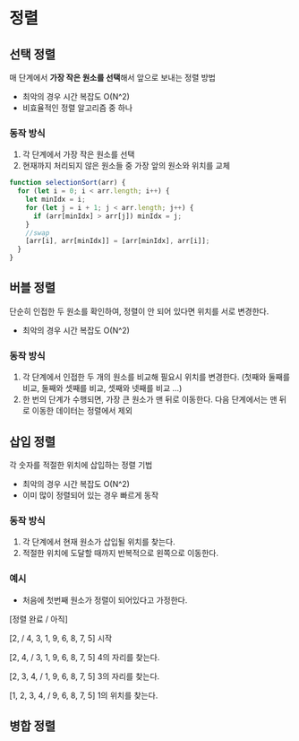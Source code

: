 # 정렬

## 선택 정렬

매 단계에서 **가장 작은 원소를 선택**해서 앞으로 보내는 정렬 방법

- 최악의 경우 시간 복잡도 O(N^2)
- 비효율적인 정렬 알고리즘 중 하나

### 동작 방식

1.  각 단계에서 가장 작은 원소를 선택
2.  현재까지 처리되지 않은 원소들 중 가장 앞의 원소와 위치를 교체

```javascript
function selectionSort(arr) {
  for (let i = 0; i < arr.length; i++) {
    let minIdx = i;
    for (let j = i + 1; j < arr.length; j++) {
      if (arr[minIdx] > arr[j]) minIdx = j;
    }
    //swap
    [arr[i], arr[minIdx]] = [arr[minIdx], arr[i]];
  }
}
```

## 버블 정렬

단순히 인접한 두 원소를 확인하여, 정렬이 안 되어 있다면 위치를 서로 변경한다.

- 최악의 경우 시간 복잡도 O(N^2)

### 동작 방식

1. 각 단계에서 인접한 두 개의 원소를 비교해 필요시 위치를 변경한다.
   (첫째와 둘째를 비교, 둘째와 셋째를 비교, 셋째와 넷째를 비교 ...)
2. 한 번의 단계가 수행되면, 가장 큰 원소가 맨 뒤로 이동한다. 다음 단계에서는 맨 뒤로 이동한 데이터는 정렬에서 제외

## 삽입 정렬

각 숫자를 적절한 위치에 삽입하는 정렬 기법

- 최악의 경우 시간 복잡도 O(N^2)
- 이미 많이 정렬되어 있는 경우 빠르게 동작

### 동작 방식

1. 각 단계에서 현재 원소가 삽입될 위치를 찾는다.
2. 적절한 위치에 도달할 때까지 반복적으로 왼쪽으로 이동한다.

### 예시

- 처음에 첫번째 원소가 정렬이 되어있다고 가정한다.

[정렬 완료 / 아직]

[2, / 4, 3, 1, 9, 6, 8, 7, 5] 시작

[2, 4, / 3, 1, 9, 6, 8, 7, 5] 4의 자리를 찾는다.

[2, 3, 4, / 1, 9, 6, 8, 7, 5] 3의 자리를 찾는다.

[1, 2, 3, 4, / 9, 6, 8, 7, 5] 1의 위치를 찾는다.

## 병합 정렬
